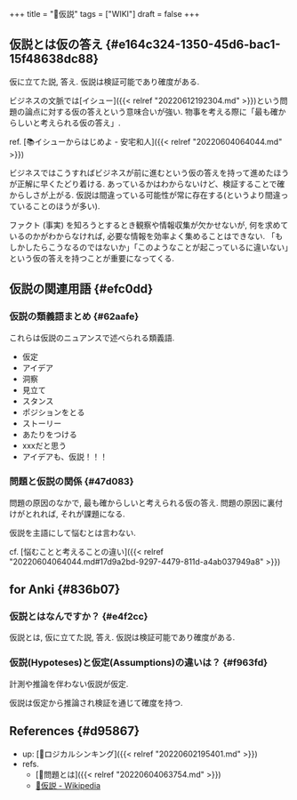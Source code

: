 +++
title = "📝仮説"
tags = ["WIKI"]
draft = false
+++

## 仮説とは仮の答え {#e164c324-1350-45d6-bac1-15f48638dc88}

仮に立てた説, 答え. 仮説は検証可能であり確度がある.

ビジネスの文脈では[イシュー]({{< relref "20220612192304.md" >}})という問題の論点に対する仮の答えという意味合いが強い. 物事を考える際に「最も確からしいと考えられる仮の答え」.

ref. [📚イシューからはじめよ - 安宅和人]({{< relref "20220604064044.md" >}})

ビジネスではこうすればビジネスが前に進むという仮の答えを持って進めたほうが正解に早くたどり着ける. あっているかはわからないけど、検証することで確からしさが上がる. 仮説は間違っている可能性が常に存在する(というより間違っていることのほうが多い).

ファクト (事実) を知ろうとするとき観察や情報収集が欠かせないが, 何を求めているのかがわからなければ, 必要な情報を効率よく集めることはできない. 「もしかしたらこうなるのではないか」「このようなことが起こっているに違いない」という仮の答えを持つことが重要になってくる.


## 仮説の関連用語 {#efc0dd}


### 仮説の類義語まとめ {#62aafe}

これらは仮説のニュアンスで述べられる類義語.

-   仮定
-   アイデア
-   洞察
-   見立て
-   スタンス
-   ポジションをとる
-   ストーリー
-   あたりをつける
-   xxxだと思う
-   アイデアも、仮説！！！


### 問題と仮説の関係 {#47d083}

問題の原因のなかで, 最も確からしいと考えられる仮の答え. 問題の原因に裏付けがとれれば, それが課題になる.

仮説を主語にして悩むとは言わない.

cf. [悩むことと考えることの違い]({{< relref "20220604064044.md#17d9a2bd-9297-4479-811d-a4ab037949a8" >}})


## for Anki {#836b07}


### 仮説とはなんですか？ {#e4f2cc}

仮説とは, 仮に立てた説, 答え. 仮説は検証可能であり確度がある.


### 仮説(Hypoteses)と仮定(Assumptions)の違いは？ {#f963fd}

計測や推論を伴わない仮説が仮定.

仮説は仮定から推論され検証を通じて確度を持つ.


## References {#d95867}

-   up: [📝ロジカルシンキング]({{< relref "20220602195401.md" >}})
-   refs.
    -   [📝問題とは]({{< relref "20220604063754.md" >}})
    -   [🔗仮説 - Wikipedia](http://ja.wikipedia.org/wiki/%E4%BB%AE%E8%AA%AC)
